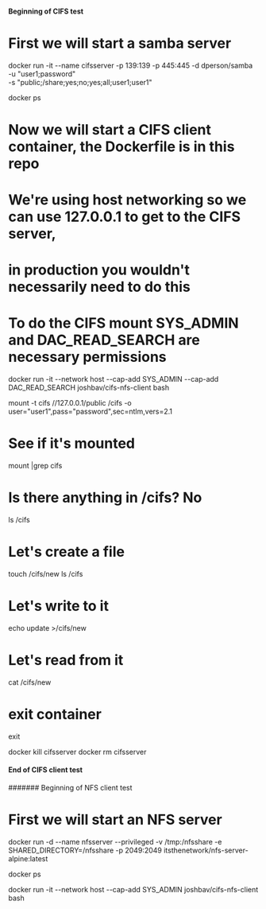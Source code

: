 #### Beginning of CIFS test

# First we will start a samba server

docker run -it --name cifsserver -p 139:139 -p 445:445 -d dperson/samba \
            -u "user1;password" \
            -s "public;/share;yes;no;yes;all;user1;user1" 

docker ps

# Now we will start a CIFS client container, the Dockerfile is in this repo
# We're using host networking so we can use 127.0.0.1 to get to the CIFS server,
# in production you wouldn't necessarily need to do this
# To do the CIFS mount SYS_ADMIN and DAC_READ_SEARCH are necessary permissions

docker run -it --network host --cap-add SYS_ADMIN --cap-add DAC_READ_SEARCH joshbav/cifs-nfs-client bash

mount -t cifs //127.0.0.1/public /cifs -o user="user1",pass="password",sec=ntlm,vers=2.1

# See if it's mounted
mount |grep cifs

# Is there anything in /cifs? No
ls /cifs

# Let's create a file
touch /cifs/new
ls /cifs

# Let's write to it
echo update >/cifs/new

# Let's read from it
cat /cifs/new

# exit container
exit

docker kill cifsserver
docker rm cifsserver

#### End of CIFS client test



####### Beginning of NFS client test

# First we will start an NFS server

docker run -d --name nfsserver --privileged -v /tmp:/nfsshare -e SHARED_DIRECTORY=/nfsshare -p 2049:2049 itsthenetwork/nfs-server-alpine:latest

docker ps

docker run -it --network host --cap-add SYS_ADMIN joshbav/cifs-nfs-client bash


